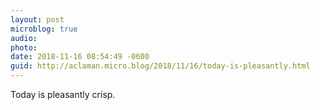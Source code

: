 ```yaml
---
layout: post
microblog: true
audio: 
photo: 
date: 2018-11-16 08:54:49 -0600
guid: http://aclaman.micro.blog/2018/11/16/today-is-pleasantly.html
---
```

Today is pleasantly crisp.

